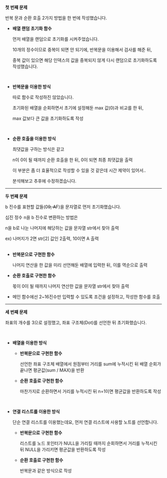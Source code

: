 **첫 번째 문제**

   반복 문과 순환 호출 2가지 방법을 한 번에 작성했습니다.    


   * **배열 랜덤 초기화 함수**   

       먼저 배열을 랜덤으로 초기화를 시켜주었습니다.

       10개의 정수이므로 중복이 되면 안 되기에, 반복문을 이용해서 검사를 해준 뒤,

       중복 값이 있으면 해당 인덱스의 값을 중복되지 않게 다시 랜덤으로 초기화하도록 작성했습니다.

​

   * **반복문을 이용한 방식**   

       따로 함수로 작성하진 않았습니다.

       초기화된 배열을 순회하면서 초기에 설정해둔 max 값(0)과 비교를 한 뒤,

       max 값보다 큰 값을 초기화하도록 작성

​

   * **순환 호출을 이용한 방식**   

       최댓값을 구하는 방식은 같고

       n이 0이 될 때까지 순환 호출을 한 뒤, 0이 되면 최종 최댓값을 출력

       이 부분은 좀 더 효율적으로 작성할 수 있을 것 같은데 시간 제약이 있어서..

       분석해보고 추후에 수정하겠습니다.

-------------    
   

   

**두 번째 문제**

   b 진수를 표현할 값들(0~~9, A~~F)을 문자열로 먼저 초기화했습니다.


   십진 정수 n을 b 진수로 변환하는 방법은

   n을 b로 나눈 나머지에 해당하는 값을 문자열 str에서 찾아 출력

   ex) 나머지가 2면 str[2] 값인 2출력, 10이면 A 출력    
​

   * **반복문으로 구현한 함수**   

       나머지 연산을 한 값을 미리 선언해둔 배열에 입력한 뒤, 이를 역순으로 출력

   * **순환 호출로 구현한 함수**   

       몫이 0이 될 때까지 나머지 연산한 값을 문자열 str에서 찾아 출력

   * 메인 함수에선 2~16진수만 입력할 수 있도록 조건을 설정하고, 작성한 함수를 호출

------------------    
   

   
   
**세 번째 문제**

   좌표의 개수를 3으로 설정했고, 좌표 구조체(Dot)를 선언한 뒤 초기화했습니다.

​

   * **배열을 이용한 방식**

       * **반복문으로 구현한 함수**   

           선언한 좌표 구조체 배열에서 원점부터 거리를 sum에 누적시킨 뒤
           배열 순회가 끝나면 평균값(sum / MAX)을 반환

       * **순환 호출로 구현한 함수**   

           마찬가지로 순환하면서 거리를 누적시킨 뒤 n=1이면 평균값을 반환하도록 작성

​

   * **연결 리스트를 이용한 방식**   

       단순 연결 리스트를 이용했는데요, 먼저 연결 리스트에 사용할 노트를 선언합니다.

       * **반복문으로 구현한 함수**   

           리스트를 노드 포인터가 NULL을 가리킬 때까지 순회하면서 거리를 누적시킨 뒤 NULL을 가리키면 평균값을 반환하도록 작성

       * **순환 호출로 구현한 함수**   

           반복문과 같은 방식으로 작성